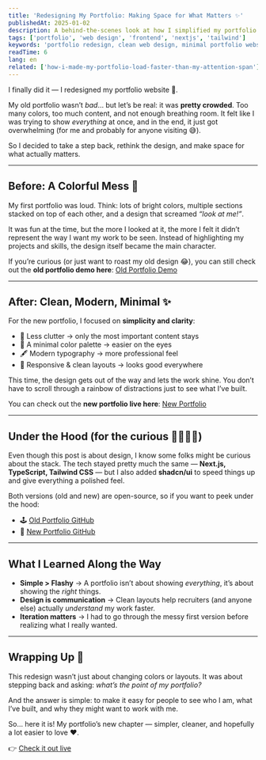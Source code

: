 ```yaml
---
title: 'Redesigning My Portfolio: Making Space for What Matters ✨'
publishedAt: 2025-01-02
description: A behind-the-scenes look at how I simplified my portfolio website. I went from a crowded, colorful design to a clean, minimal, and modern look that puts my work front and center. See the before & after, check out the live demos, and explore the open-source code on GitHub.
tags: ['portfolio', 'web design', 'frontend', 'nextjs', 'tailwind']
keywords: 'portfolio redesign, clean web design, minimal portfolio website, frontend portfolio, nextjs portfolio, tailwind portfolio, shadcn ui, portfolio before and after, developer portfolio tips, software engineer portfolio'
readTime: 6
lang: en
related: ['how-i-made-my-portfolio-load-faster-than-my-attention-span']
---
```


I finally did it — I redesigned my portfolio website 🎉.

My old portfolio wasn’t _bad_… but let’s be real: it was **pretty crowded**. Too many colors, too much content, and not enough breathing room. It felt like I was trying to show _everything_ at once, and in the end, it just got overwhelming (for me and probably for anyone visiting 😅).

So I decided to take a step back, rethink the design, and make space for what actually matters.

---

## Before: A Colorful Mess 🌈

My first portfolio was loud. Think: lots of bright colors, multiple sections stacked on top of each other, and a design that screamed _“look at me!”_.

It was fun at the time, but the more I looked at it, the more I felt it didn’t represent the way I want my work to be seen. Instead of highlighting my projects and skills, the design itself became the main character.

If you’re curious (or just want to roast my old design 😂), you can still check out the **old portfolio demo here**: [Old Portfolio Demo](/oldportfolio)

---

## After: Clean, Modern, Minimal ✨

For the new portfolio, I focused on **simplicity and clarity**:

- 🧹 Less clutter → only the most important content stays
- 🎨 A minimal color palette → easier on the eyes
- 🖋️ Modern typography → more professional feel
- 📱 Responsive & clean layouts → looks good everywhere

This time, the design gets out of the way and lets the work shine. You don’t have to scroll through a rainbow of distractions just to see what I’ve built.

You can check out the **new portfolio live here**: [New Portfolio](/)

---

## Under the Hood (for the curious 👩‍💻👨‍💻)

Even though this post is about design, I know some folks might be curious about the stack. The tech stayed pretty much the same — **Next.js, TypeScript, Tailwind CSS** — but I also added **shadcn/ui** to speed things up and give everything a polished feel.

Both versions (old and new) are open-source, so if you want to peek under the hood:

- 🕹️ [Old Portfolio GitHub](#)
- 🚀 [New Portfolio GitHub](#)

---

## What I Learned Along the Way

- **Simple > Flashy** → A portfolio isn’t about showing _everything_, it’s about showing the _right_ things.
- **Design is communication** → Clean layouts help recruiters (and anyone else) actually _understand_ my work faster.
- **Iteration matters** → I had to go through the messy first version before realizing what I really wanted.

---

## Wrapping Up 🎁

This redesign wasn’t just about changing colors or layouts. It was about stepping back and asking: _what’s the point of my portfolio?_

And the answer is simple: to make it easy for people to see who I am, what I’ve built, and why they might want to work with me.

So… here it is! My portfolio’s new chapter — simpler, cleaner, and hopefully a lot easier to love ❤️.

👉 [Check it out live](/)
